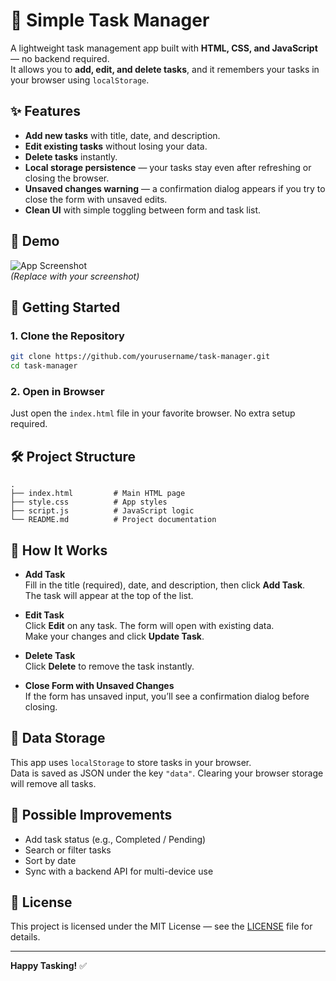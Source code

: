 # 📝 Simple Task Manager

A lightweight task management app built with **HTML, CSS, and JavaScript** — no backend required.  
It allows you to **add, edit, and delete tasks**, and it remembers your tasks in your browser using `localStorage`.

## ✨ Features

- **Add new tasks** with title, date, and description.
- **Edit existing tasks** without losing your data.
- **Delete tasks** instantly.
- **Local storage persistence** — your tasks stay even after refreshing or closing the browser.
- **Unsaved changes warning** — a confirmation dialog appears if you try to close the form with unsaved edits.
- **Clean UI** with simple toggling between form and task list.

## 📸 Demo

![App Screenshot](screenshot.png)  
*(Replace with your screenshot)*

## 🚀 Getting Started

### 1. Clone the Repository
```bash
git clone https://github.com/yourusername/task-manager.git
cd task-manager
```

### 2. Open in Browser
Just open the `index.html` file in your favorite browser. No extra setup required.

## 🛠 Project Structure

```
.
├── index.html         # Main HTML page
├── style.css          # App styles
├── script.js          # JavaScript logic
└── README.md          # Project documentation
```

## 📂 How It Works

- **Add Task**  
  Fill in the title (required), date, and description, then click **Add Task**.  
  The task will appear at the top of the list.

- **Edit Task**  
  Click **Edit** on any task. The form will open with existing data.  
  Make your changes and click **Update Task**.

- **Delete Task**  
  Click **Delete** to remove the task instantly.

- **Close Form with Unsaved Changes**  
  If the form has unsaved input, you’ll see a confirmation dialog before closing.

## 💾 Data Storage

This app uses `localStorage` to store tasks in your browser.  
Data is saved as JSON under the key `"data"`. Clearing your browser storage will remove all tasks.

## 🔮 Possible Improvements

- Add task status (e.g., Completed / Pending)
- Search or filter tasks
- Sort by date
- Sync with a backend API for multi-device use

## 📜 License

This project is licensed under the MIT License — see the [LICENSE](LICENSE) file for details.

---

**Happy Tasking!** ✅
